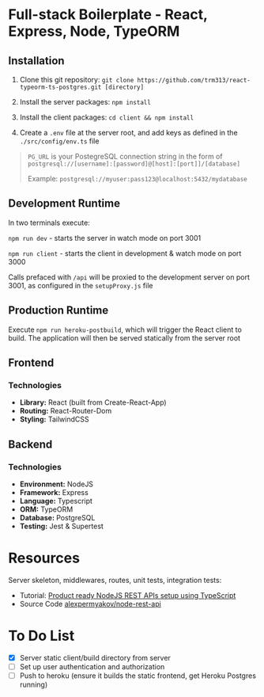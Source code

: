 # Full-stack Boilerplate - React, Express, Node, TypeORM

## Installation

1. Clone this git repository: `git clone https://github.com/trm313/react-typeorm-ts-postgres.git [directory]`

2. Install the server packages: `npm install`

3. Install the client packages: `cd client && npm install`

4. Create a `.env` file at the server root, and add keys as defined in the `./src/config/env.ts` file

> `PG_URL` is your PostegreSQL connection string in the form of `postgresql://[username]:[password]@[host]:[port]]/[database]`
>
> Example: `postgresql://myuser:pass123@localhost:5432/mydatabase`

## Development Runtime

In two terminals execute:

`npm run dev` - starts the server in watch mode on port 3001

`npm run client` - starts the client in development & watch mode on port 3000

Calls prefaced with `/api` will be proxied to the development server on port 3001, as configured in the `setupProxy.js` file

## Production Runtime

Execute `npm run heroku-postbuild`, which will trigger the React client to build. The application will then be served statically from the server root

## Frontend

### Technologies

- **Library:** React (built from Create-React-App)
- **Routing:** React-Router-Dom
- **Styling:** TailwindCSS

## Backend

### Technologies

- **Environment:** NodeJS
- **Framework:** Express
- **Language:** Typescript
- **ORM:** TypeORM
- **Database:** PostgreSQL
- **Testing:** Jest & Supertest

# Resources

Server skeleton, middlewares, routes, unit tests, integration tests:

- Tutorial: [Product ready NodeJS REST APIs setup using TypeScript](https://itnext.io/production-ready-node-js-rest-apis-setup-using-typescript-postgresql-and-redis-a9525871407)
- Source Code [alexpermyakov/node-rest-api](https://github.com/alexpermyakov/node-rest-api/tree/step.9)

# To Do List

- [x] Server static client/build directory from server
- [ ] Set up user authentication and authorization
- [ ] Push to heroku (ensure it builds the static frontend, get Heroku Postgres running)
